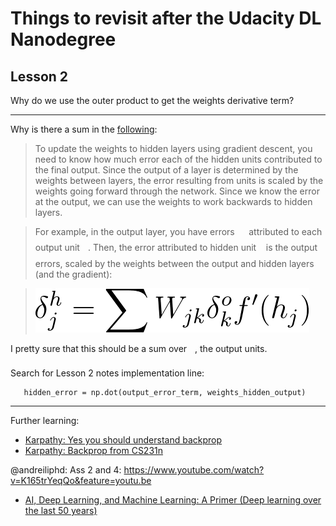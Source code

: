 # Things to revisit after the Udacity DL Nanodegree

## Lesson 2

Why do we use the outer product to get the weights derivative term?

----------

Why is there a sum in the [following](https://classroom.udacity.com/nanodegrees/nd101/parts/94643112-2cab-46f8-a5be-1b6e4fa7a211/modules/89a1ec1d-4c22-4a77-b230-b0da99240c89/lessons/07f472eb-0210-446f-8ec2-d297b06c86d0/concepts/87d85ff2-db15-438b-9be8-d097ea917f1e):

> To update the weights to hidden layers using gradient descent, you need to know how much error each of the hidden units contributed to the final output. Since the output of a layer is determined by the weights between layers, the error resulting from units is scaled by the weights going forward through the network. Since we know the error at the output, we can use the weights to work backwards to hidden layers.

> For example, in the output layer, you have errors <img src="/notes/tex/e4e596eb7747127bcdb49b076a870dae.svg?invert_in_darkmode&sanitize=true" align=middle width=14.57196839999999pt height=22.831056599999986pt/> attributed to each output unit <img src="/notes/tex/63bb9849783d01d91403bc9a5fea12a2.svg?invert_in_darkmode&sanitize=true" align=middle width=9.075367949999992pt height=22.831056599999986pt/>. Then, the error attributed to hidden unit <img src="/notes/tex/36b5afebdba34564d884d347484ac0c7.svg?invert_in_darkmode&sanitize=true" align=middle width=7.710416999999989pt height=21.68300969999999pt/> is the output errors, scaled by the weights between the output and hidden layers (and the gradient):

> ![revisit01.gif](revisit01.gif)

I pretty sure that this should be a sum over <img src="/notes/tex/63bb9849783d01d91403bc9a5fea12a2.svg?invert_in_darkmode&sanitize=true" align=middle width=9.075367949999992pt height=22.831056599999986pt/>, the output units.

Search for Lesson 2 notes implementation line:

```
   hidden_error = np.dot(output_error_term, weights_hidden_output)
```

------

Further learning:

* [Karpathy: Yes you should understand backprop](https://medium.com/@karpathy/yes-you-should-understand-backprop-e2f06eab496b)
* [Karpathy: Backprop from CS231n](https://www.youtube.com/watch?v=59Hbtz7XgjM)

@andreiliphd: Ass 2 and 4:
https://www.youtube.com/watch?v=K165trYeqQo&feature=youtu.be

* [AI, Deep Learning, and Machine Learning: A Primer (Deep learning over the last 50 years)](https://www.youtube.com/watch?v=ht6fLrar91U&feature=youtu.be)
